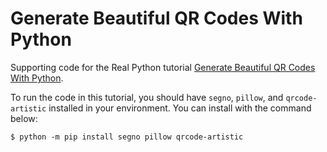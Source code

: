 # Generate Beautiful QR Codes With Python

Supporting code for the Real Python tutorial [Generate Beautiful QR Codes With Python](https://realpython.com/python-generate-qr-code/). 

To run the code in this tutorial, you should have `segno`, `pillow`, and `qrcode-artistic` installed in your environment. 
You can install with the command below:

```console
$ python -m pip install segno pillow qrcode-artistic
```
